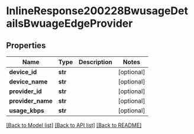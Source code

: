 # InlineResponse200228BwusageDetailsBwuageEdgeProvider

## Properties
Name | Type | Description | Notes
------------ | ------------- | ------------- | -------------
**device_id** | **str** |  | [optional] 
**device_name** | **str** |  | [optional] 
**provider_id** | **str** |  | [optional] 
**provider_name** | **str** |  | [optional] 
**usage_kbps** | **str** |  | [optional] 

[[Back to Model list]](../README.md#documentation-for-models) [[Back to API list]](../README.md#documentation-for-api-endpoints) [[Back to README]](../README.md)

